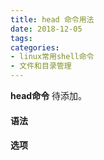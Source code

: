 ```yaml
---
title: head 命令用法
date: 2018-12-05
tags:
categories: 
- linux常用shell命令
- 文件和目录管理
---
```

**head命令** 待添加。
<!-- more --> 
#### **语法**


#### **选项**
